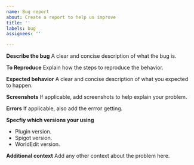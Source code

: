 ```yaml
---
name: Bug report
about: Create a report to help us improve
title: ''
labels: bug
assignees: ''

---
```


**Describe the bug**
A clear and concise description of what the bug is.

**To Reproduce**
Explain how the steps to reproduce the behavior.

**Expected behavior**
A clear and concise description of what you expected to happen.

**Screenshots**
If applicable, add screenshots to help explain your problem.

**Errors**
If applicable, also add the errror getting.

**Specfiy which versions your using**
 - Plugin version.
 - Spigot version.
 - WorldEdit version.

**Additional context**
Add any other context about the problem here.
